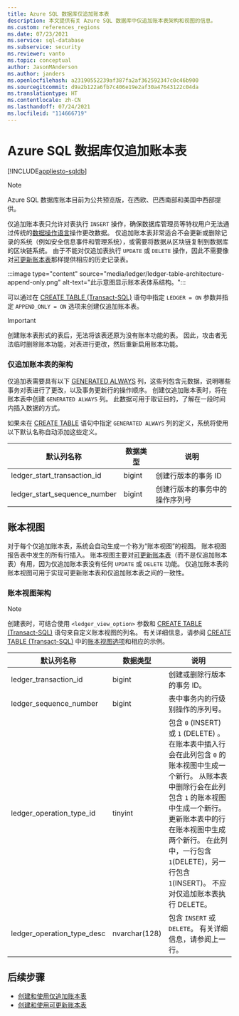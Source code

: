 ```yaml
---
title: Azure SQL 数据库仅追加账本表
description: 本文提供有关 Azure SQL 数据库中仅追加账本表架构和视图的信息。
ms.custom: references_regions
ms.date: 07/23/2021
ms.service: sql-database
ms.subservice: security
ms.reviewer: vanto
ms.topic: conceptual
author: JasonMAnderson
ms.author: janders
ms.openlocfilehash: a23190552239af387fa2af362592347c0c46b900
ms.sourcegitcommit: d9a2b122a6fb7c406e19e2af30a47643122c04da
ms.translationtype: HT
ms.contentlocale: zh-CN
ms.lasthandoff: 07/24/2021
ms.locfileid: "114666719"
---
```

# <a name="azure-sql-database-append-only-ledger-tables"></a>Azure SQL 数据库仅追加账本表

[!INCLUDE[appliesto-sqldb](../includes/appliesto-sqldb.md)]

> [!NOTE]
> Azure SQL 数据库账本目前为公共预览版，在西欧、巴西南部和美国中西部提供。

仅追加账本表只允许对表执行 `INSERT` 操作，确保数据库管理员等特权用户无法通过传统的[数据操作语言](/sql/t-sql/queries/queries)操作更改数据。 仅追加账本表非常适合不会更新或删除记录的系统（例如安全信息事件和管理系统），或需要将数据从区块链复制到数据库的区块链系统。 由于不能对仅追加表执行 `UPDATE` 或 `DELETE` 操作，因此不需要像对[可更新账本表](ledger-updatable-ledger-tables.md)那样提供相应的历史记录表。

:::image type="content" source="media/ledger/ledger-table-architecture-append-only.png" alt-text="此示意图显示账本表体系结构。":::

可以通过在 [CREATE TABLE (Transact-SQL)](/sql/t-sql/statements/create-table-transact-sql) 语句中指定 `LEDGER = ON` 参数并指定 `APPEND_ONLY = ON` 选项来创建仅追加账本表。

> [!IMPORTANT]
> 创建账本表形式的表后，无法将该表还原为没有账本功能的表。 因此，攻击者无法临时删除账本功能，对表进行更改，然后重新启用账本功能。

### <a name="append-only-ledger-table-schema"></a>仅追加账本表的架构

仅追加表需要具有以下 [GENERATED ALWAYS](/sql/t-sql/statements/create-table-transact-sql#generate-always-columns) 列，这些列包含元数据，说明哪些事务对表进行了更改，以及事务更新行的操作顺序。 创建仅追加账本表时，将在账本表中创建 `GENERATED ALWAYS` 列。 此数据可用于取证目的，了解在一段时间内插入数据的方式。

如果未在 [CREATE TABLE](/sql/t-sql/statements/create-table-transact-sql) 语句中指定 `GENERATED ALWAYS` 列的定义，系统将使用以下默认名称自动添加这些定义。

| 默认列名称 | 数据类型 | 说明 |
|--|--|--|
| ledger_start_transaction_id | bigint | 创建行版本的事务 ID |
| ledger_start_sequence_number | bigint | 创建行版本的事务中的操作序列号 |

## <a name="ledger-view"></a>账本视图

对于每个仅追加账本表，系统会自动生成一个称为“账本视图”的视图。 账本视图报告表中发生的所有行插入。 账本视图主要对[可更新账本表](ledger-updatable-ledger-tables.md)（而不是仅追加账本表）有用，因为仅追加账本表没有任何 `UPDATE` 或 `DELETE` 功能。 仅追加账本表的账本视图可用于实现可更新账本表和仅追加账本表之间的一致性。

### <a name="ledger-view-schema"></a>账本视图架构

> [!NOTE]
> 创建表时，可结合使用 `<ledger_view_option>` 参数和 [CREATE TABLE (Transact-SQL)](/sql/t-sql/statements/create-table-transact-sql?view=azuresqldb-current&preserve-view=true) 语句来自定义账本视图的列名。 有关详细信息，请参阅 [CREATE TABLE (Transact-SQL)](/sql/t-sql/statements/create-table-transact-sql?view=azuresqldb-current&preserve-view=true) 中的[账本视图选项](/sql/t-sql/statements/create-table-transact-sql?view=azuresqldb-current&preserve-view=true#ledger-view-options)和相应的示例。

| 默认列名称 | 数据类型 | 说明 |
| --- | --- | --- |
| ledger_transaction_id | bigint | 创建或删除行版本的事务 ID。 |
| ledger_sequence_number | bigint | 表中事务内的行级别操作的序列号。 |
| ledger_operation_type_id | tinyint | 包含 `0` (INSERT) 或 `1` (DELETE) 。 在账本表中插入行会在此列包含 `0` 的账本视图中生成一个新行。 从账本表中删除行会在此列包含 `1` 的账本视图中生成一个新行。 更新账本表中的行在账本视图中生成两个新行。 在此列中，一行包含 `1`(DELETE)，另一行包含 `1`(INSERT)。 不应对仅追加账本表执行 DELETE。 |
| ledger_operation_type_desc | nvarchar(128) | 包含 `INSERT` 或 `DELETE`。 有关详细信息，请参阅上一行。 |

## <a name="next-steps"></a>后续步骤

- [创建和使用仅追加账本表](ledger-how-to-append-only-ledger-tables.md)
- [创建和使用可更新账本表](ledger-how-to-updatable-ledger-tables.md)
